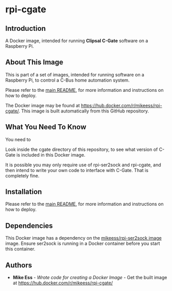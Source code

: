 # rpi-cgate

## Introduction

A Docker image, intended for running **Clipsal C-Gate** software on a Raspberry Pi.

## About This Image

This is part of a set of images, intended for running software on a Raspberry Pi, to control a C-Bus home automation system.

Please refer to the [main README](https://github.com/mike-ess/rpi-clipsal-cbus-main/blob/master/README.md), for more information and instructions on how to deploy.

The Docker image may be found at <https://hub.docker.com/r/mikeess/rpi-cgate/>. This image is built automatically from this GitHub repository.

## What You Need To Know

You need to 

Look inside the cgate directory of this repository, to see what version of C-Gate is included in this Docker image.

It is possible you may only require use of rpi-ser2sock and rpi-cgate, and then intend to write your own code to interface with C-Gate. That is completely fine.

## Installation

Please refer to the [main README](https://github.com/mike-ess/rpi-clipsal-cbus-main/blob/master/README.md), for more information and instructions on how to deploy.

## Dependencies

This Docker image has a dependency on the [mikeess/rpi-ser2sock image](https://github.com/mike-ess/rpi-ser2sock) image. Ensure ser2sock is running in a Docker container before you start this container.

## Authors

* **Mike Ess** - *Wrote code for creating a Docker Image* - Get the built image at https://hub.docker.com/r/mikeess/rpi-cgate/

